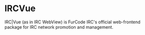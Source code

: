 IRCVue
======

IRC|Vue (as in IRC WebView) is FurCode IRC's official web-frontend package for IRC network promotion and management.
